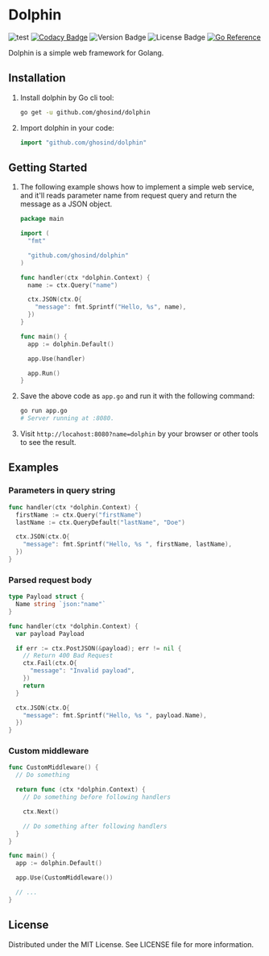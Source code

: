 # Dolphin

![test](https://github.com/ghosind/dolphin/workflows/Test/badge.svg)
[![Codacy Badge](https://app.codacy.com/project/badge/Grade/de7fbdc27cd3411b9a2d57d34eae44d2)](https://www.codacy.com/gh/ghosind/dolphin/dashboard?utm_source=github.com&amp;utm_medium=referral&amp;utm_content=ghosind/dolphin&amp;utm_campaign=Badge_Grade)
![Version Badge](https://img.shields.io/github/v/release/ghosind/dolphin)
![License Badge](https://img.shields.io/github/license/ghosind/dolphin)
[![Go Reference](https://pkg.go.dev/badge/github.com/ghosind/dolphin.svg)](https://pkg.go.dev/github.com/ghosind/dolphin)

Dolphin is a simple web framework for Golang.

## Installation

1. Install dolphin by Go cli tool:

    ```bash
    go get -u github.com/ghosind/dolphin
    ```

2. Import dolphin in your code:

    ```go
    import "github.com/ghosind/dolphin"
    ```

## Getting Started

1. The following example shows how to implement a simple web service, and it'll reads parameter name from request query and return the message as a JSON object.

    ```go
    package main

    import (
      "fmt"

      "github.com/ghosind/dolphin"
    )

    func handler(ctx *dolphin.Context) {
      name := ctx.Query("name")

      ctx.JSON(ctx.O{
        "message": fmt.Sprintf("Hello, %s", name),
      })
    }

    func main() {
      app := dolphin.Default()

      app.Use(handler)

      app.Run()
    }
    ```

2. Save the above code as `app.go` and run it with the following command:

    ```bash
    go run app.go
    # Server running at :8080.
    ```

3. Visit `http://locahost:8080?name=dolphin` by your browser or other tools to see the result.

## Examples

### Parameters in query string

```go
func handler(ctx *dolphin.Context) {
  firstName := ctx.Query("firstName")
  lastName := ctx.QueryDefault("lastName", "Doe")

  ctx.JSON(ctx.O{
    "message": fmt.Sprintf("Hello, %s ", firstName, lastName),
  })
}
```

### Parsed request body

```go
type Payload struct {
  Name string `json:"name"`
}

func handler(ctx *dolphin.Context) {
  var payload Payload

  if err := ctx.PostJSON(&payload); err != nil {
    // Return 400 Bad Request
    ctx.Fail(ctx.O{
      "message": "Invalid payload",
    })
    return
  }

  ctx.JSON(ctx.O{
    "message": fmt.Sprintf("Hello, %s ", payload.Name),
  })
}
```

### Custom middleware

```go
func CustomMiddleware() {
  // Do something

  return func (ctx *dolphin.Context) {
    // Do something before following handlers

    ctx.Next()

    // Do something after following handlers
  }
}

func main() {
  app := dolphin.Default()

  app.Use(CustomMiddleware())

  // ...
}
```

## License

Distributed under the MIT License. See LICENSE file for more information.
